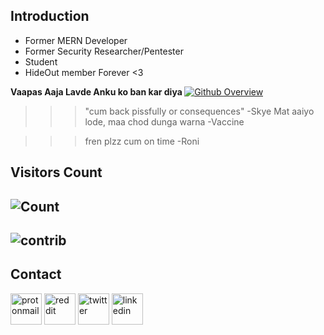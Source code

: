 ## Introduction
* Former MERN Developer
* Former Security Researcher/Pentester
* Student
* HideOut member Forever <3


<b> Vaapas Aaja Lavde Anku ko ban kar diya </b>
[![Github Overview](https://github-readme-stats.vercel.app/api?username=0x0is1&bg_color=30,e96443,904e95&title_color=fff&text_color=fff)](https://github.com/0x0is1) <br>
>>>"cum back pissfully or consequences"
-Skye
>>> Mat aaiyo lode, maa chod dunga warna
-Vaccine
 
>>>fren plzz cum on time
-Roni

## Visitors Count
![Count](https://profile-counter.glitch.me/0x0is1/count.svg)
-
![contrib](https://activity-graph.herokuapp.com/graph?username=0x0is1&theme=github&count_private=false)
-
## Contact

<a href="mailto:0x0is1@protonmail.com"><img src="https://cdn-icons-png.flaticon.com/512/860/860758.png" alt="protonmail" length=50 width=50></img></a>
<a href="https://reddit.com/u/0x0is1"><img src="https://cdn-icons-png.flaticon.com/512/1384/1384051.png" alt="reddit" length=50 width=50></img></a>
<a href="https://twitter.com/0x0is1"><img src="https://cdn-icons-png.flaticon.com/512/1384/1384049.png" alt="twitter" length=50 width=50></img></a>
<a href="https://linkedin.com/in/notyoursurya"><img src="https://cdn-icons-png.flaticon.com/512/1384/1384046.png" alt="linkedin" length=50 width=50></img></a>
